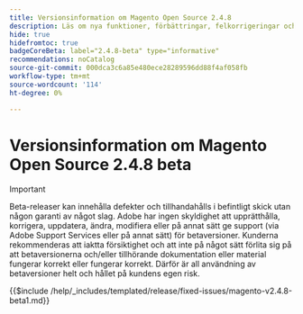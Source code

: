 ```yaml
---
title: Versionsinformation om Magento Open Source 2.4.8
description: Läs om nya funktioner, förbättringar, felkorrigeringar och kända fel i version 2.4.8 Magento Open Source.
hide: true
hidefromtoc: true
badgeCoreBeta: label="2.4.8-beta" type="informative"
recommendations: noCatalog
source-git-commit: 000dca3c6a85e480ece28289596dd88f4af058fb
workflow-type: tm+mt
source-wordcount: '114'
ht-degree: 0%

---
```



# Versionsinformation om Magento Open Source 2.4.8 beta

>[!IMPORTANT]
>
>Beta-releaser kan innehålla defekter och tillhandahålls i befintligt skick utan någon garanti av något slag. Adobe har ingen skyldighet att upprätthålla, korrigera, uppdatera, ändra, modifiera eller på annat sätt ge support (via Adobe Support Services eller på annat sätt) för betaversioner. Kunderna rekommenderas att iaktta försiktighet och att inte på något sätt förlita sig på att betaversionerna och/eller tillhörande dokumentation eller material fungerar korrekt eller fungerar korrekt. Därför är all användning av betaversioner helt och hållet på kundens egen risk.

{{$include /help/_includes/templated/release/fixed-issues/magento-v2.4.8-beta1.md}}
